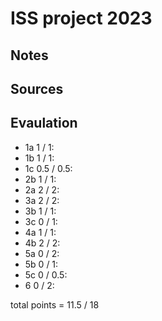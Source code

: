 
# ISS project 2023

## Notes

## Sources

## Evaulation
- 1a 1 / 1: 
- 1b 1 / 1: 
- 1c 0.5 / 0.5: 
- 2b 1 / 1: 
- 2a 2 / 2: 
- 3a 2 / 2: 
- 3b 1 / 1: 
- 3c 0 / 1: 
- 4a 1 / 1: 
- 4b 2 / 2: 
- 5a 0 / 2: 
- 5b 0 / 1: 
- 5c 0 / 0.5: 
- 6  0 / 2: 

total points = 11.5 / 18
